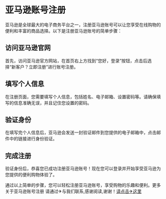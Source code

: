 # 亚马逊账号注册

亚马逊是全球最大的电子商务平台之一，注册亚马逊账号可以让您享受在线购物的便利和丰富的商品选择。以下是注册亚马逊账号的简单步骤：

## 访问亚马逊官网

首先，访问亚马逊官方网站，在首页右上方找到“您好，登录”按钮，点击后选择“新客户？立即注册”进行账号注册。

## 填写个人信息

在注册页面，您需要填写个人信息，包括姓名、电子邮箱、设置密码等。请确保填写的信息准确无误，并且记住您设置的密码。

## 验证身份

在填写完个人信息后，亚马逊会发送一封验证邮件到您提供的电子邮箱中，点击邮件中的链接进行身份验证。

## 完成注册

验证身份后，恭喜您已成功注册亚马逊账号！现在您可以登录并开始享受亚马逊为您提供的便利购物体验了。

通过以上简单的步骤，您可以轻松注册亚马逊账号，享受购物的乐趣和便利。更多关于亚马逊账号注册 请通过✈与我们联系,感谢阅读,谢谢！[请点击✈这里](https://t.me/pt99bot)